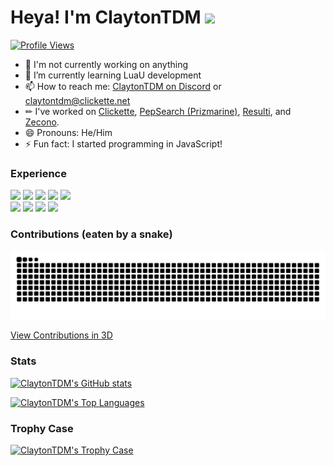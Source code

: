 # Heya! I'm ClaytonTDM <img src="https://i.giphy.com/media/hvRJCLFzcasrR4ia7z/giphy.webp" width="25px">

[![Profile Views](https://komarev.com/ghpvc/?username=claytontdm&label=Profile%20views&color=0e75b6&style=for-the-badge)](#hiya-im-claytontdm-)
<!-- - 🔭 I’m currently working on [Clickette](https://github.com/clickette/clickette.net/) !-->
- 🔭 I'm not currently working on anything
- 🌱 I’m currently learning LuaU development
- 📫 How to reach me: [ClaytonTDM on Discord](https://discord.com/users/838197580462293042) or [claytontdm@clickette.net](mailto:claytontdm@clickette.net)
- ✏ I've worked on [Clickette](https://clickette.net/), [PepSearch (Prizmarine)](https://pepsearch.xyz/), [Resulti](https://resulti.net/), and [Zecono](https://top.gg/servers/861791581191012384).
- 😄 Pronouns: He/Him
- ⚡ Fun fact: I started programming in JavaScript!
###  Experience
 <div>
						<a href="#experience"><img class="js" src="https://img.shields.io/badge/JavaScript-F7DF1E?style=for-the-badge&amp;logo=javascript&amp;logoColor=black"></a>
						<a href="#experience"><img class="css" src="https://img.shields.io/badge/CSS3-1572B6?style=for-the-badge&amp;logo=css3&amp;logoColor=white"></a>
						<a href="#experience"><img class="html" src="https://img.shields.io/badge/HTML5-E34F26?style=for-the-badge&amp;logo=html5&amp;logoColor=white"></a> <a href="#experience"><img class="batchfile" src="https://img.shields.io/badge/BATCHFILE-404d59?style=for-the-badge&logo=windows"></a>
						<a href="#experience"><img class="md" src="https://img.shields.io/badge/Markdown-000000?style=for-the-badge&amp;logo=markdown&amp;logoColor=white"></a>
						<br>
						<a href="#experience"><img class="win" src="https://img.shields.io/badge/Windows-0078D6?style=for-the-badge&amp;logo=windows&amp;logoColor=white"></a>
						<a href="#experience"><img class="an" src="https://camo.githubusercontent.com/6171036bcfdfe0d91ab74f894aaecb9c650a267ae85bcbcb3e9272f3bceb923d/68747470733a2f2f696d672e736869656c64732e696f2f62616467652f416e64726f69642d2532333430346435393f7374796c653d666f722d7468652d6261646765266c6f676f3d616e64726f6964266c6f676f436f6c6f723d2523334444433834"></a>
						<a href="#experience"><img class="mac" src="https://img.shields.io/badge/apple-%23404d59.svg?style=for-the-badge&amp;logo=apple&amp;logoColor=%#000000%22"></a>
  <a href="#experience"><img class="vsc" src="https://img.shields.io/badge/VSCODE-404D59?style=for-the-badge&amp;logo=VISUALSTUDIOCODE&amp;logoColor=0078d7"></a>
</div>

### Contributions (eaten by a snake)
[![ClaytonTDM's Contributions (eaten by a snake)](https://github.com/ClaytonTDM/claytontdm/raw/contributions/github-contribution-grid-snake-dark.svg)](#contributions-eaten-by-a-snake)

[View Contributions in 3D](https://skyline.github.com/claytontdm/2023)

### Stats
[![ClaytonTDM's GitHub stats](https://github-readme-stats.vercel.app/api?username=claytontdm&show_icons=true&theme=github_dark)](#stats)

[![ClaytonTDM's Top Languages](https://github-readme-stats.vercel.app/api/top-langs/?username=claytontdm&layout=compact&theme=github_dark)](#stats)

### Trophy Case
[![ClaytonTDM's Trophy Case](https://github-profile-trophy.vercel.app/?username=claytontdm&theme=onestar)](#trophy-case)
